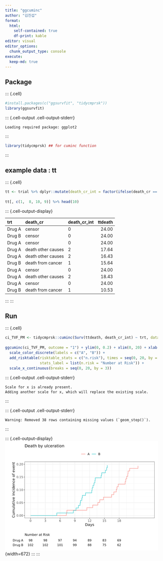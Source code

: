 ```yaml
---
title: "ggcuminc"
author: "김진섭"
format: 
  html:
    self-contained: true
    df-print: kable
editor: visual
editor_options: 
  chunk_output_type: console
execute:
  keep-md: true
---
```




## Package


::: {.cell}

```{.r .cell-code}
#install.packages(c("ggsurvfit", "tidycmprsk"))
library(ggsurvfit)
```

::: {.cell-output .cell-output-stderr}
```
Loading required package: ggplot2
```
:::

```{.r .cell-code}
library(tidycmprsk) ## for cuminc function
```
:::


## example data : tt


::: {.cell}

```{.r .cell-code}
tt <- trial %>% dplyr::mutate(death_cr_int = factor(ifelse(death_cr == "death from cancer", 1, ifelse(death_cr == "censor", 0, 2))))

tt[, c(1,  8, 10, 9)] %>% head(10)
```

::: {.cell-output-display}
<div class="kable-table">

|trt    |death_cr           |death_cr_int | ttdeath|
|:------|:------------------|:------------|-------:|
|Drug A |censor             |0            |   24.00|
|Drug B |censor             |0            |   24.00|
|Drug A |censor             |0            |   24.00|
|Drug A |death other causes |2            |   17.64|
|Drug A |death other causes |2            |   16.43|
|Drug B |death from cancer  |1            |   15.64|
|Drug A |censor             |0            |   24.00|
|Drug A |death other causes |2            |   18.43|
|Drug A |censor             |0            |   24.00|
|Drug B |death from cancer  |1            |   10.53|

</div>
:::
:::


## Run


::: {.cell}

```{.r .cell-code}
ci_TVF_PM <- tidycmprsk::cuminc(Surv(ttdeath, death_cr_int) ~ trt, data = tt)

ggcuminc(ci_TVF_PM, outcome = "1") + ylim(0, 0.2) + xlim(0, 20) + xlab("Days") + ylab("Cumulative incidence of event") + ggtitle("Death by ulceration") + theme(legend.position = "top") +
  scale_color_discrete(labels = c("A", "B")) + 
  add_risktable(risktable_stats = c("n.risk"), times = seq(0, 20, by = 3), 
                stats_label = list(n.risk = "Number at Risk")) +
  scale_x_continuous(breaks = seq(0, 20, by = 3))
```

::: {.cell-output .cell-output-stderr}
```
Scale for x is already present.
Adding another scale for x, which will replace the existing scale.
```
:::

::: {.cell-output .cell-output-stderr}
```
Warning: Removed 38 rows containing missing values (`geom_step()`).
```
:::

::: {.cell-output-display}
![](README_files/figure-html/unnamed-chunk-3-1.png){width=672}
:::
:::
